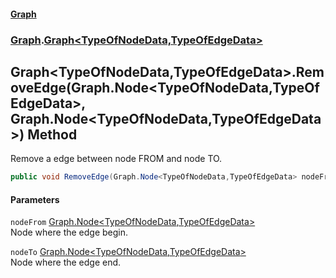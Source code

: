 #### [Graph](./index.md 'index')
### [Graph](./Graph.md 'Graph').[Graph&lt;TypeOfNodeData,TypeOfEdgeData&gt;](./Graph-Graph-TypeOfNodeData_TypeOfEdgeData-.md 'Graph.Graph&lt;TypeOfNodeData,TypeOfEdgeData&gt;')
## Graph&lt;TypeOfNodeData,TypeOfEdgeData&gt;.RemoveEdge(Graph.Node&lt;TypeOfNodeData,TypeOfEdgeData&gt;, Graph.Node&lt;TypeOfNodeData,TypeOfEdgeData&gt;) Method
Remove a edge between node FROM and node TO.  
```csharp
public void RemoveEdge(Graph.Node<TypeOfNodeData,TypeOfEdgeData> nodeFrom, Graph.Node<TypeOfNodeData,TypeOfEdgeData> nodeTo);
```
#### Parameters
<a name='Graph-Graph-TypeOfNodeData_TypeOfEdgeData--RemoveEdge(Graph-Node-TypeOfNodeData_TypeOfEdgeData-_Graph-Node-TypeOfNodeData_TypeOfEdgeData-)-nodeFrom'></a>
`nodeFrom` [Graph.Node&lt;](./Graph-Node-TypeOfNodeData_TypeOfEdgeData-.md 'Graph.Node&lt;TypeOfNodeData,TypeOfEdgeData&gt;')[TypeOfNodeData](./Graph-Graph-TypeOfNodeData_TypeOfEdgeData-.md#Graph-Graph-TypeOfNodeData_TypeOfEdgeData--TypeOfNodeData 'Graph.Graph&lt;TypeOfNodeData,TypeOfEdgeData&gt;.TypeOfNodeData')[,](./Graph-Node-TypeOfNodeData_TypeOfEdgeData-.md 'Graph.Node&lt;TypeOfNodeData,TypeOfEdgeData&gt;')[TypeOfEdgeData](./Graph-Graph-TypeOfNodeData_TypeOfEdgeData-.md#Graph-Graph-TypeOfNodeData_TypeOfEdgeData--TypeOfEdgeData 'Graph.Graph&lt;TypeOfNodeData,TypeOfEdgeData&gt;.TypeOfEdgeData')[&gt;](./Graph-Node-TypeOfNodeData_TypeOfEdgeData-.md 'Graph.Node&lt;TypeOfNodeData,TypeOfEdgeData&gt;')  
Node where the edge begin.  
  
<a name='Graph-Graph-TypeOfNodeData_TypeOfEdgeData--RemoveEdge(Graph-Node-TypeOfNodeData_TypeOfEdgeData-_Graph-Node-TypeOfNodeData_TypeOfEdgeData-)-nodeTo'></a>
`nodeTo` [Graph.Node&lt;](./Graph-Node-TypeOfNodeData_TypeOfEdgeData-.md 'Graph.Node&lt;TypeOfNodeData,TypeOfEdgeData&gt;')[TypeOfNodeData](./Graph-Graph-TypeOfNodeData_TypeOfEdgeData-.md#Graph-Graph-TypeOfNodeData_TypeOfEdgeData--TypeOfNodeData 'Graph.Graph&lt;TypeOfNodeData,TypeOfEdgeData&gt;.TypeOfNodeData')[,](./Graph-Node-TypeOfNodeData_TypeOfEdgeData-.md 'Graph.Node&lt;TypeOfNodeData,TypeOfEdgeData&gt;')[TypeOfEdgeData](./Graph-Graph-TypeOfNodeData_TypeOfEdgeData-.md#Graph-Graph-TypeOfNodeData_TypeOfEdgeData--TypeOfEdgeData 'Graph.Graph&lt;TypeOfNodeData,TypeOfEdgeData&gt;.TypeOfEdgeData')[&gt;](./Graph-Node-TypeOfNodeData_TypeOfEdgeData-.md 'Graph.Node&lt;TypeOfNodeData,TypeOfEdgeData&gt;')  
Node where the edge end.  
  
